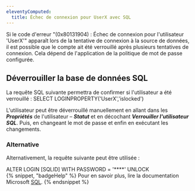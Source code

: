 ```yaml
---
eleventyComputed:
  title: Échec de connexion pour UserX avec SQL
---
```

Si le code d'erreur "(0x80131904) : Échec de connexion pour l'utilisateur 'UserX'" apparaît lors de la tentative de connexion à la source de données, il est possible que le compte ait été verrouillé après plusieurs tentatives de connexion. Cela dépend de l'application de la politique de mot de passe configurée.

## Déverrouiller la base de données SQL
La requête SQL suivante permettra de confirmer si l'utilisateur a été verrouillé : SELECT LOGINPROPERTY('UserX','islocked')

L'utilisateur peut être déverrouillé manuellement en allant dans les ***Propriétés*** de l'utilisateur – ***Statut*** et en décochant ***Verrouiller l'utilisateur SQL***. Puis, en changeant le mot de passe et enfin en exécutant les changements.

### Alternative
Alternativement, la requête suivante peut être utilisée :

ALTER LOGIN [SQLID] WITH PASSWORD = '****' UNLOCK  
{% snippet, "badgeHelp" %}
Pour en savoir plus, lire la documentation Microsoft [SQL](https://learn.microsoft.com/fr-fr/sql/sql-server/?view=sql-server-ver16).
{% endsnippet %}
